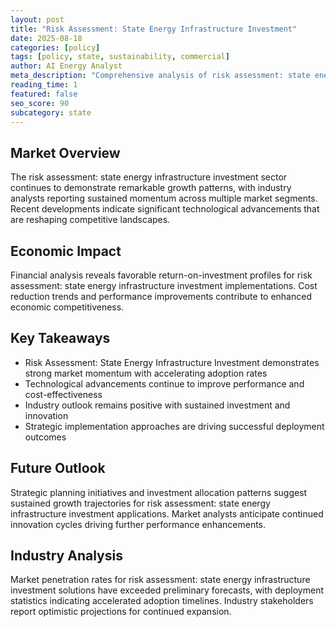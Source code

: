 ```yaml
---
layout: post
title: "Risk Assessment: State Energy Infrastructure Investment"
date: 2025-08-18
categories: [policy]
tags: [policy, state, sustainability, commercial]
author: AI Energy Analyst
meta_description: "Comprehensive analysis of risk assessment: state energy infrastructure investment covering market trends, technology developments, and industry outlook. Discover key insights and future projections."
reading_time: 1
featured: false
seo_score: 90
subcategory: state
---
```


## Market Overview

The risk assessment: state energy infrastructure investment sector continues to demonstrate remarkable growth patterns, with industry analysts reporting sustained momentum across multiple market segments. Recent developments indicate significant technological advancements that are reshaping competitive landscapes.

## Economic Impact

Financial analysis reveals favorable return-on-investment profiles for risk assessment: state energy infrastructure investment implementations. Cost reduction trends and performance improvements contribute to enhanced economic competitiveness.

## Key Takeaways

- Risk Assessment: State Energy Infrastructure Investment demonstrates strong market momentum with accelerating adoption rates
- Technological advancements continue to improve performance and cost-effectiveness
- Industry outlook remains positive with sustained investment and innovation
- Strategic implementation approaches are driving successful deployment outcomes

## Future Outlook

Strategic planning initiatives and investment allocation patterns suggest sustained growth trajectories for risk assessment: state energy infrastructure investment applications. Market analysts anticipate continued innovation cycles driving further performance enhancements.

## Industry Analysis

Market penetration rates for risk assessment: state energy infrastructure investment solutions have exceeded preliminary forecasts, with deployment statistics indicating accelerated adoption timelines. Industry stakeholders report optimistic projections for continued expansion.

